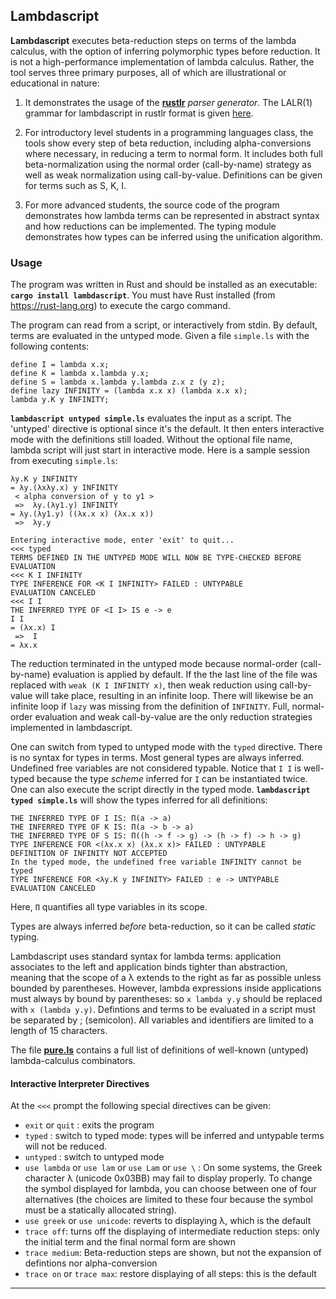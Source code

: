 ## Lambdascript

**Lambdascript** executes beta-reduction steps on terms of the lambda calculus,
with the option of inferring polymorphic types before reduction.
It is not a high-performance implementation of lambda
calculus. Rather, the tool serves three primary purposes, all of which
are illustrational or educational in nature:

  1. It demonstrates the usage of the **[rustlr](https://docs.rs/rustlr/latest/rustlr/index.html)** *parser generator*.  The LALR(1) grammar for lambdascript in rustlr format
  is given [here](https://cs.hofstra.edu/~cscccl/rustlr_project/lambdascript/untyped.grammar).

  2. For introductory level students in a programming languages class, the
  tools show every step of beta reduction, including alpha-conversions where
  necessary, in reducing a term to normal form.  It includes both full
  beta-normalization using the normal order (call-by-name) strategy as well
  as weak normalization using call-by-value.  Definitions can be given
  for terms such as S, K, I.

  3. For more advanced students, the source code of the program demonstrates
  how lambda terms can be represented in abstract syntax and how
  reductions can be implemented.  The typing module demonstrates
  how types can be inferred using the unification algorithm.

### Usage
The program was written in Rust and should be installed as an executable: **`cargo install lambdascript`**. You must have Rust installed (from <https://rust-lang.org>) to execute the cargo command.

The program can read from a script, or interactively from stdin.
By default, terms are evaluated in the untyped mode.
Given a file `simple.ls` with the following contents:
```
define I = lambda x.x;
define K = lambda x.lambda y.x;
define S = lambda x.lambda y.lambda z.x z (y z);
define lazy INFINITY = (lambda x.x x) (lambda x.x x);
lambda y.K y INFINITY;
```
**`lambdascript untyped simple.ls`** evaluates the input as a script.
The 'untyped' directive is optional since it's the default.  It then enters
interactive mode with the definitions still loaded.  Without the optional
file name, lambda script will just start in interactive mode.
Here is a sample session from executing `simple.ls`:
```
λy.K y INFINITY
= λy.(λxλy.x) y INFINITY
 < alpha conversion of y to y1 >
 =>  λy.(λy1.y) INFINITY
= λy.(λy1.y) ((λx.x x) (λx.x x))
 =>  λy.y

Entering interactive mode, enter 'exit' to quit...
<<< typed
TERMS DEFINED IN THE UNTYPED MODE WILL NOW BE TYPE-CHECKED BEFORE EVALUATION    
<<< K I INFINITY
TYPE INFERENCE FOR <K I INFINITY> FAILED : UNTYPABLE
EVALUATION CANCELED
<<< I I
THE INFERRED TYPE OF <I I> IS e -> e
I I
= (λx.x) I
 =>  I
= λx.x
```
The reduction terminated in the untyped mode because normal-order
(call-by-name) evaluation is applied by default.  If the the last line
of the file was replaced with `weak (K I INFINITY x)`, then weak
reduction using call-by-value will take place, resulting in an
infinite loop.  There will likewise be an infinite loop if `lazy` was
missing from the definition of `INFINITY`.  Full, normal-order
evaluation and weak call-by-value are the only reduction strategies
implemented in lambdascript.

One can switch from typed to untyped mode with the `typed` directive.
There is no syntax for types in terms.  Most general types are always
inferred.  Undefined free variables are not considered typable. Notice
that `I I` is well-typed because the type *scheme* inferred for `I` can
be instantiated twice.  One can also execute the script directly in the
typed mode. **`lambdascript typed simple.ls`** will show the types
inferred for all definitions:
```
THE INFERRED TYPE OF I IS: Π(a -> a)
THE INFERRED TYPE OF K IS: Π(a -> b -> a)
THE INFERRED TYPE OF S IS: Π((h -> f -> g) -> (h -> f) -> h -> g)
TYPE INFERENCE FOR <(λx.x x) (λx.x x)> FAILED : UNTYPABLE
DEFINITION OF INFINITY NOT ACCEPTED
In the typed mode, the undefined free variable INFINITY cannot be typed
TYPE INFERENCE FOR <λy.K y INFINITY> FAILED : e -> UNTYPABLE
EVALUATION CANCELED
```
Here, `Π` quantifies all type variables in its scope.

Types are always inferred *before* beta-reduction, so it can be called
*static* typing.

Lambdascript uses standard syntax for lambda terms: application
associates to the left and application binds tighter than abstraction,
meaning that the scope of a λ extends to the right as far as possible
unless bounded by parentheses.  However, lambda expressions inside
applications must always by bound by parentheses: so `x lambda y.y`
should be replaced with `x (lambda y.y)`. Defintions and terms to be
evaluated in a script must be separated by ; (semicolon).  All
variables and identifiers are limited to a length of 15 characters.


The file
**[pure.ls](https://cs.hofstra.edu/~cscccl/rustlr_project/lambdascript/pure.ls)**
contains a full list of definitions of well-known (untyped)
lambda-calculus combinators.


#### Interactive Interpreter Directives

At the `<<<` prompt the following special directives can be given:

  * `exit` or `quit` : exits the program
  * `typed` : switch to typed mode: types will be inferred and untypable
    terms will not be reduced.
  * `untyped` : switch to untyped mode
  * `use lambda` or `use lam` or `use Lam` or `use \` : On some systems,
    the Greek character λ (unicode 0x03BB) may fail to display properly.
    To change the symbol displayed for lambda, you can choose between one
    of four alternatives (the choices are limited to these four because the
    symbol must be a statically allocated string).
  * `use greek` or `use unicode`: reverts to displaying λ, which is the default
  * `trace off`: turns off the displaying of intermediate reduction steps: only the initial term and the final normal form are shown
  * `trace medium`: Beta-reduction steps are shown, but not the expansion
    of defintions nor alpha-conversion
  * `trace on` or `trace max`: restore displaying of all steps: this is the
    default

-----------------------------

